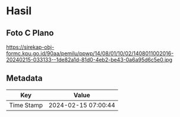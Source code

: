 # Hasil

## Foto C Plano

https://sirekap-obj-formc.kpu.go.id/90aa/pemilu/ppwp/14/08/01/10/02/1408011002016-20240215-033133--1de82a1d-81d0-4eb2-be43-0a6a95d6c5e0.jpg


## Metadata

| Key        | Value               |
| ---------- | ------------------- |
| Time Stamp | 2024-02-15 07:00:44 |



